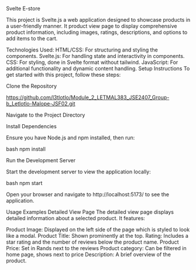 Svelte E-store

This project is Svelte.js a web application designed to showcase products in a user-friendly manner. It product view page to display comprehensive product information, including images, ratings, descriptions, and options to add items to the cart.

Technologies Used:
HTML/CSS: For structuring and styling the components.
Svelte.js: For handling state and interactivity in components.
CSS: For styling, done in Svelte format without tailwind.
JavaScript: For additional functionality and dynamic content handling.
Setup Instructions
To get started with this project, follow these steps:

Clone the Repository

https://github.com/l3tlotlo/Module_2_LETMAL383_JSE2407_Group-b_Letlotlo-Malope-JSF02.git

Navigate to the Project Directory


Install Dependencies

Ensure you have Node.js and npm installed, then run:

bash npm install

Run the Development Server

Start the development server to view the application locally:

bash npm start

Open your browser and navigate to http://localhost:5173/ to see the application.

Usage Examples
Detailed View Page
The detailed view page displays detailed information about a selected product. It features:

Product Image: Displayed on the left side of the page which is styled to look like a modal.
Product Title: Shown prominently at the top.
Rating: Includes a star rating and the number of reviews below the product name.
Product Price: Set in Rands next to the reviews
Product category: Can be filtered in home page, shows next to price
Description: A brief overview of the product.
